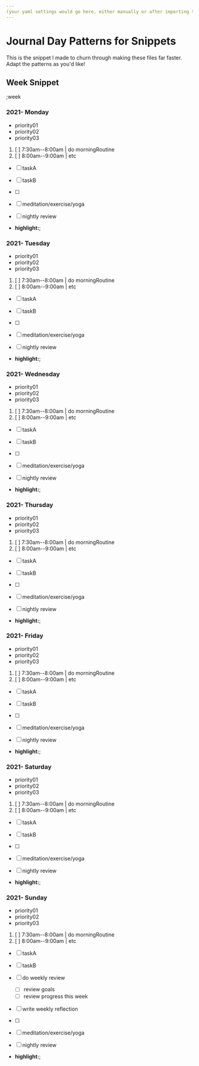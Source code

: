 ```yaml
---
(your yaml settings would go here, either manually or after importing to Dendron)
---
```


# Journal Day Patterns for Snippets  

This is the snippet I made to churn through making these files far faster. Adapt the patterns as you'd like!  

## Week Snippet  

;week  

### 2021- Monday  

- priority01  
- priority02  
- priority03  

<!-- -->  

1. [ ] 7:30am--8:00am | do morningRoutine  
2. [ ] 8:00am--9:00am | etc  

<!-- -->  

- [ ] taskA  
- [ ] taskB  

- [ ]   
- [ ] meditation/exercise/yoga  
- [ ] nightly review  

<!-- -->  

- **highlight:**;  

### 2021- Tuesday  

- priority01  
- priority02  
- priority03  

<!-- -->  

1. [ ] 7:30am--8:00am | do morningRoutine  
2. [ ] 8:00am--9:00am | etc  

<!-- -->  

- [ ] taskA  
- [ ] taskB  

- [ ]   
- [ ] meditation/exercise/yoga  
- [ ] nightly review  

<!-- -->  

- **highlight:**;  

### 2021- Wednesday  

- priority01  
- priority02  
- priority03  

<!-- -->  

1. [ ] 7:30am--8:00am | do morningRoutine  
2. [ ] 8:00am--9:00am | etc  

<!-- -->  

- [ ] taskA  
- [ ] taskB  

- [ ]   
- [ ] meditation/exercise/yoga  
- [ ] nightly review  

<!-- -->  

- **highlight:**;  

### 2021- Thursday  

- priority01  
- priority02  
- priority03  

<!-- -->  

1. [ ] 7:30am--8:00am | do morningRoutine  
2. [ ] 8:00am--9:00am | etc  

<!-- -->  

- [ ] taskA  
- [ ] taskB  

- [ ]   
- [ ] meditation/exercise/yoga  
- [ ] nightly review  

<!-- -->  

- **highlight:**;  

### 2021- Friday  

- priority01  
- priority02  
- priority03  

<!-- -->  

1. [ ] 7:30am--8:00am | do morningRoutine  
2. [ ] 8:00am--9:00am | etc  

<!-- -->  

- [ ] taskA  
- [ ] taskB  

- [ ]   
- [ ] meditation/exercise/yoga  
- [ ] nightly review  

<!-- -->  

- **highlight:**;  

### 2021- Saturday  

- priority01  
- priority02  
- priority03  

<!-- -->  

1. [ ] 7:30am--8:00am | do morningRoutine  
2. [ ] 8:00am--9:00am | etc  

<!-- -->  

- [ ] taskA  
- [ ] taskB  

- [ ]   
- [ ] meditation/exercise/yoga  
- [ ] nightly review  

<!-- -->  

- **highlight:**;  

### 2021- Sunday  

- priority01  
- priority02  
- priority03  

<!-- -->  

1. [ ] 7:30am--8:00am | do morningRoutine  
2. [ ] 8:00am--9:00am | etc  

<!-- -->  

- [ ] taskA  
- [ ] taskB  
- [ ] do weekly review 
  - [ ] review goals  
  - [ ] review progress this week  
- [ ] write weekly reflection  


- [ ]   
- [ ] meditation/exercise/yoga  
- [ ] nightly review  

<!-- -->  

- **highlight:**;  

